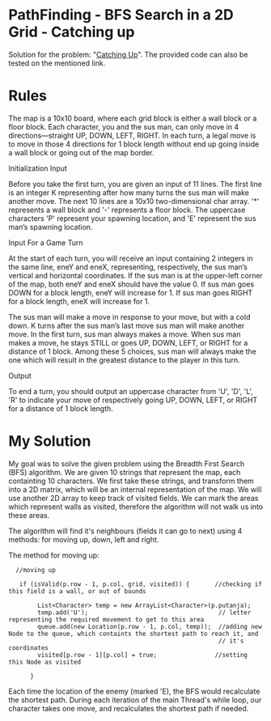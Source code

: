 # PathFinding - BFS Search in a 2D Grid - Catching up 

Solution for the problem: "[Catching Up](https://www.codingame.com/ide/puzzle/catching-up)".
The provided code can also be tested on the mentioned link.

# Rules

The map is a 10x10 board, where each grid block is either a wall block or a floor block. Each character, you and the sus man, can only move in 4 directions—straight UP, DOWN, LEFT, RIGHT. In each turn, a legal move is to move in those 4 directions for 1 block length without end up going inside a wall block or going out of the map border.

Initialization Input

Before you take the first turn, you are given an input of 11 lines. The first line is an integer K representing after how many turns the sus man will make another move. The next 10 lines are a 10x10 two-dimensional char array. '*' represents a wall block and '-' represents a floor block. The uppercase characters 'P' represent your spawning location, and 'E' represent the sus man’s spawning location.

Input For a Game Turn

At the start of each turn, you will receive an input containing 2 integers in the same line, eneY and eneX, representing, respectively, the sus man’s vertical and horizontal coordinates. If the sus man is at the upper-left corner of the map, both eneY and eneX should have the value 0. If sus man goes DOWN for a block length, eneY will increase for 1. If sus man goes RIGHT for a block length, eneX will increase for 1.

The sus man will make a move in response to your move, but with a cold down. K turns after the sus man’s last move sus man will make another move. In the first turn, sus man always makes a move. When sus man makes a move, he stays STILL or goes UP, DOWN, LEFT, or RIGHT for a distance of 1 block. Among these 5 choices, sus man will always make the one which will result in the greatest distance to the player in this turn.

Output

To end a turn, you should output an uppercase character from 'U', 'D', 'L', 'R' to indicate your move of respectively going UP, DOWN, LEFT, or RIGHT for a distance of 1 block length.

# My Solution

My goal was to solve the given problem using the Breadth First Search (BFS) algorithm. We are given 10 strings that represent the map, each containting 10 characters. 
We first take these strings, and transform them into a 2D matrix, which will be an internal representation of the map. We will use another 2D array to keep track of visited fields.
We can mark the areas which represent walls as visited, therefore the algorithm will not walk us into these areas.

The algorithm will find it's neighbours (fields it can go to next) using 4 methods: for moving up, down, left and right. 

The method for moving up:
```
  //moving up
  
   if (isValid(p.row - 1, p.col, grid, visited)) {       //checking if this field is a wall, or out of bounds
   
        List<Character> temp = new ArrayList<Character>(p.putanja); 
        temp.add('U');                                    // letter representing the required movement to get to this area
        queue.add(new Location(p.row - 1, p.col, temp));  //adding new Node to the queue, which containts the shortest path to reach it, and
                                                          // it's coordinates
        visited[p.row - 1][p.col] = true;                //setting this Node as visited
       
      }

```

Each time the location of the enemy (marked 'E), the BFS would recalculate the shortest path.
During each iteration of the main Thread's while loop, our character takes one move, and recalculates the shortest path if needed. 
